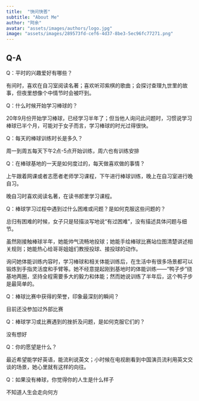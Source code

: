 ```yaml
---
title:  "快问快答"
subtitle: "About Me"
author: "阿余"
avatar: "assets/images/authors/logo.jpg"
image: "assets/images/289573fd-cef6-4d37-8be3-5ec96fc77271.png"
---
```

## Q-A 
Q：平时的兴趣爱好有哪些？

有间时，喜欢在自习室阅读名著；喜欢听邓紫棋的歌曲；会探讨查理九世里的故事，但夜里想像个中情节时会被吓到。

Q：什么时候开始学习棒球的？

20年9月份开始学习棒球，已经学习半年了；但当他人询问此问题时，习惯说学习棒球已半个月，可能对于女子而言，学习棒球的时光过得很快。

Q：每天的棒球训练时长是多久？

周一到周五每天下午2点-5点开始训练，周六也有训练安排

Q：在棒球基地的一天是如何度过的，每天做喜欢做的事情？

上午跟着网课或者志愿者老师学习课程，下午进行棒球训练，晚上在自习室进行晚自习。

晚自习时喜欢阅读名著，在读书郎里学习课程。

Q：棒球学习过程中遇到过什么困难或问题？是如何克服这些问题的？

总归有困难的时候，女子只是轻描淡写地说“有过困难”，没有描述具体问题与细节。

虽然刚接触棒球半年，她能帅气流畅地投球；她能手绘棒球比赛站位图清楚讲述相关规则；她能热心给哥哥姐姐们教授投球、接投球的动作。

询问她体能训练内容时，学习棒球和相关体能训练后，在生活中有很多场景都可以锻炼到手指灵活度和手臂等。她不经意提起刚到基地时的体能训练——“鸭子步”绕基地两圈，坚持全程需要多大的毅力和体能；然而她说训练了半年后，这个鸭子步是最简单的。

Q：棒球比赛中获得的荣誉，印象最深刻的瞬间？

目前还没参加过外部比赛

Q：棒球学习或比赛遇到的挫折及问题，是如何克服它们的？

没有想好

Q：你的愿望是什么？

最近希望能学好英语，能流利说英文；小时候在电视剧看到中国演员流利用英文交谈的场景，她心里就有这样的向往。

Q：如果没有棒球，你觉得你的人生是什么样子

不知道人生会走向何方


